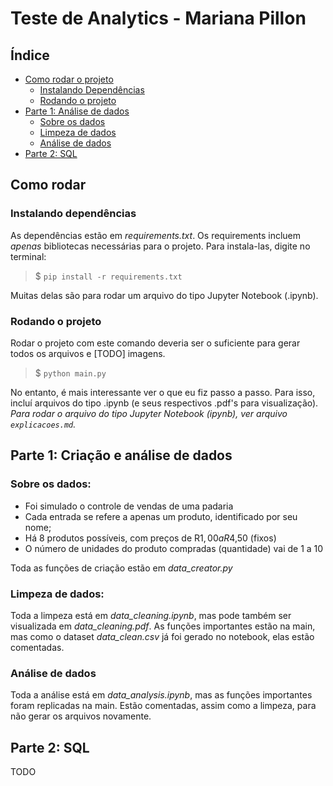 # Teste de Analytics - Mariana Pillon

## **Índice**
- [Como rodar o projeto](#como-rodar)
  - [Instalando Dependências](#instalando-dependências)
  - [Rodando o projeto](#rodando-o-projeto)
- [Parte 1: Análise de dados](#parte-1-criação-e-análise-de-dados)
  - [Sobre os dados](#sobre-os-dados)
  - [Limpeza de dados](#limpeza-de-dados)
  - [Análise de dados](#análise-de-dados)
- [Parte 2: SQL](#parte-2-sql)

## Como rodar
### Instalando dependências
As dependências estão em *requirements.txt*. Os requirements incluem _apenas_ bibliotecas necessárias para o projeto. Para instala-las, digite no terminal:
> $ `pip install -r requirements.txt`

Muitas delas são para rodar um arquivo do tipo Jupyter Notebook (.ipynb).

### Rodando o projeto
Rodar o projeto com este comando deveria ser o suficiente para gerar todos os arquivos e [TODO] imagens.
> $ `python main.py`

No entanto, é mais interessante ver o que eu fiz passo a passo. Para isso, incluí arquivos do tipo .ipynb (e seus respectivos .pdf's para visualização).
*Para rodar o arquivo do tipo Jupyter Notebook (ipynb), ver arquivo `explicacoes.md`.*

## Parte 1: Criação e análise de dados
### Sobre os dados: 
* Foi simulado o controle de vendas de uma padaria
* Cada entrada se refere a apenas um produto, identificado por seu nome;
* Há 8 produtos possíveis, com preços de R$1,00 a R$4,50 (fixos)
* O número de unidades do produto compradas (quantidade) vai de 1 a 10

Toda as funções de criação estão em *data_creator.py*

### Limpeza de dados:
Toda a limpeza está em *data_cleaning.ipynb*, mas pode também ser visualizada em *data_cleaning.pdf*. As funções importantes estão na main, mas como o dataset *data_clean.csv* já foi gerado no notebook, elas estão comentadas.

### Análise de dados
Toda a análise está em *data_analysis.ipynb*, mas as funções importantes foram replicadas na main. Estão comentadas, assim como a limpeza, para não gerar os arquivos novamente.

## Parte 2: SQL
TODO
